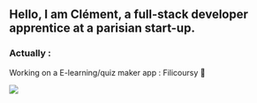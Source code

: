 ## Hello, I am Clément, a full-stack developer apprentice at a parisian start-up.

### Actually :
Working on a E-learning/quiz maker app : Filicoursy 🚧

<a href="https://github.com/clm-msch/github-readme-stats"><img align="center" src="https://github-readme-stats.vercel.app/api/top-langs/?username=clm-msch&layout=compact&theme=dark&hide_border=true" /></a>
